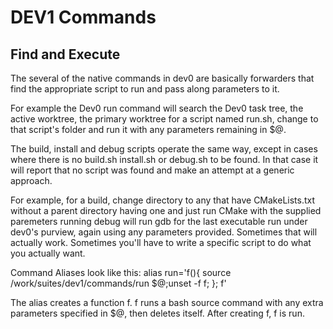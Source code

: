 # DEV1 Commands 

## Find and Execute 

The several of the native commands in dev0 are basically forwarders that find the appropriate script to run and pass along parameters to it.

For example the Dev0 run command will search the Dev0 task tree, the active worktree, the primary worktree for a script named run.sh, change to that script's folder and run it with any parameters remaining in $@.  

The build, install and debug scripts operate the same way, except in cases where there is no build.sh install.sh or debug.sh to be found.  In that case it will report that no script was found and make an attempt at a generic approach.  

For example, for a build, change directory to any that have CMakeLists.txt without a parent directory having one and just run CMake with the supplied paremeters running debug will run gdb for the last executable run under dev0's purview, again using any parameters provided. Sometimes that will actually work.  Sometimes you'll have to write a specific script to do what you actually want.

Command Aliases look like this:
alias run='f(){ source /work/suites/dev1/commands/run $@;unset -f f; }; f'

The alias creates a function f.  f runs a bash source command with any extra parameters
specified in $@, then deletes itself.  After creating f, f is run.
